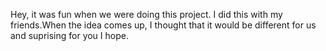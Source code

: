 Hey, it was fun when we were doing this project. I did this with my friends.When the idea comes up, I thought that it would be different for us and suprising for you I hope. 
